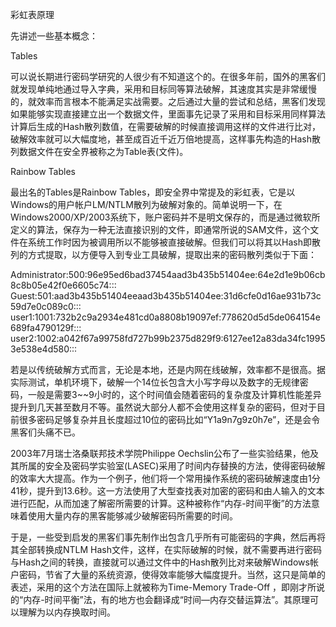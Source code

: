 彩虹表原理

先讲述一些基本概念：

Tables

可以说长期进行密码学研究的人很少有不知道这个的。在很多年前，国外的黑客们就发现单纯地通过导入字典，采用和目标同等算法破解，其速度其实是非常缓慢的，就效率而言根本不能满足实战需要。之后通过大量的尝试和总结，黑客们发现如果能够实现直接建立出一个数据文件，里面事先记录了采用和目标采用同样算法计算后生成的Hash散列数值，在需要破解的时候直接调用这样的文件进行比对，破解效率就可以大幅度地，甚至成百近千近万倍地提高，这样事先构造的Hash散列数据文件在安全界被称之为Table表(文件)。

Rainbow Tables

最出名的Tables是Rainbow Tables，即安全界中常提及的彩虹表，它是以Windows的用户帐户LM/NTLM散列为破解对象的。简单说明一下，在 Windows2000/XP/2003系统下，账户密码并不是明文保存的，而是通过微软所定义的算法，保存为一种无法直接识别的文件，即通常所说的SAM文件，这个文件在系统工作时因为被调用所以不能够被直接破解。但我们可以将其以Hash即散列的方式提取，以方便导入到专业工具破解，提取出来的密码散列类似于下面：


Administrator:500:96e95ed6bad37454aad3b435b51404ee:64e2d1e9b06cb8c8b05e42f0e6605c74:::
Guest:501:aad3b435b51404eeaad3b435b51404ee:31d6cfe0d16ae931b73c59d7e0c089c0:::
user1:1001:732b2c9a2934e481cd0a8808b19097ef:778620d5d5de064154e689fa4790129f:::
user2:1002:a042f67a99758fd727b99b2375d829f9:6127ee12a83da34fc19953e538e4d580:::


若是以传统破解方式而言，无论是本地，还是内网在线破解，效率都不是很高。据实际测试，单机环境下，破解一个14位长包含大小写字母以及数字的无规律密码，一般是需要3~~9小时的，这个时间值会随着密码的复杂度及计算机性能差异提升到几天甚至数月不等。虽然说大部分人都不会使用这样复杂的密码，但对于目前很多密码足够复杂并且长度超过10位的密码比如“Y1a9n7g9z0h7e”，还是会令黑客们头痛不已。

2003年7月瑞士洛桑联邦技术学院Philippe Oechslin公布了一些实验结果，他及其所属的安全及密码学实验室(LASEC)采用了时间内存替换的方法，使得密码破解的效率大大提高。作为一个例子，他们将一个常用操作系统的密码破解速度由1分41秒，提升到13.6秒。这一方法使用了大型查找表对加密的密码和由人输入的文本进行匹配，从而加速了解密所需要的计算。这种被称作“内存-时间平衡”的方法意味着使用大量内存的黑客能够减少破解密码所需要的时间。

于是，一些受到启发的黑客们事先制作出包含几乎所有可能密码的字典，然后再将其全部转换成NTLM Hash文件，这样，在实际破解的时候，就不需要再进行密码与Hash之间的转换，直接就可以通过文件中的Hash散列比对来破解Windows帐户密码，节省了大量的系统资源，使得效率能够大幅度提升。当然，这只是简单的表述，采用的这个方法在国际上就被称为Time-Memory Trade-Off ，即刚才所说的“内存-时间平衡”法，有的地方也会翻译成“时间—内存交替运算法”。其原理可以理解为以内存换取时间。